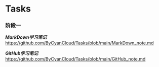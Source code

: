 # Tasks

### 阶段一

***MarkDown学习笔记***	https://github.com/ByCyanCloud/Tasks/blob/main/MarkDown_note.md

***GitHub学习笔记***	<https://github.com/ByCyanCloud/Tasks/blob/main/GitHub_note.md>

